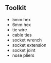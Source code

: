 Toolkit
-------

* 5mm hex
* 6mm hex
* tie wire
* cable ties
* socket wrench
* socket extension
* socket joint
* nose pliers

